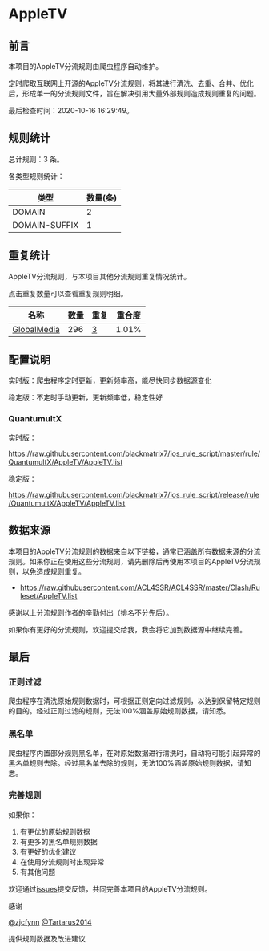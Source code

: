 # AppleTV

## 前言

本项目的AppleTV分流规则由爬虫程序自动维护。

定时爬取互联网上开源的AppleTV分流规则，将其进行清洗、去重、合并、优化后，形成单一的分流规则文件，旨在解决引用大量外部规则造成规则重复的问题。


最后检查时间：2020-10-16 16:29:49。

## 规则统计

总计规则：3 条。

各类型规则统计：

| 类型 | 数量(条) |
| ---- | ---- |
| DOMAIN | 2 |
| DOMAIN-SUFFIX | 1 |
## 重复统计

AppleTV分流规则，与本项目其他分流规则重复情况统计。

点击重复数量可以查看重复规则明细。

| 名称 | 数量 | 重复 | 重合度 |
| ---- | ---- | ---- | ------ |
|  [GlobalMedia](https://github.com/blackmatrix7/ios_rule_script/tree/master/rule/QuantumultX/GlobalMedia)    | 296   | [3](https://github.com/blackmatrix7/ios_rule_script/tree/master/rule/Repeat/AppleTV/GlobalMedia.list)   |   1.01%  |
## 配置说明

实时版：爬虫程序定时更新，更新频率高，能尽快同步数据源变化

稳定版：不定时手动更新，更新频率低，稳定性好

### QuantumultX 
实时版：

https://raw.githubusercontent.com/blackmatrix7/ios_rule_script/master/rule/QuantumultX/AppleTV/AppleTV.list

稳定版：

https://raw.githubusercontent.com/blackmatrix7/ios_rule_script/release/rule/QuantumultX/AppleTV/AppleTV.list

## 数据来源

本项目的AppleTV分流规则的数据来自以下链接，通常已涵盖所有数据来源的分流规则。如果你正在使用这些分流规则，请先删除后再使用本项目的AppleTV分流规则，以免造成规则重复。

- https://raw.githubusercontent.com/ACL4SSR/ACL4SSR/master/Clash/Ruleset/AppleTV.list


感谢以上分流规则作者的辛勤付出（排名不分先后）。

如果你有更好的分流规则，欢迎提交给我，我会将它加到数据源中继续完善。

## 最后

### 正则过滤

爬虫程序在清洗原始规则数据时，可根据正则定向过滤规则，以达到保留特定规则的目的。经过正则过滤的规则，无法100%涵盖原始规则数据，请知悉。

### 黑名单

爬虫程序内置部分规则黑名单，在对原始数据进行清洗时，自动将可能引起异常的黑名单规则去除。经过黑名单去除的规则，无法100%涵盖原始规则数据，请知悉。

### 完善规则

如果你：

1. 有更优的原始规则数据
2. 有更多的黑名单规则数据
3. 有更好的优化建议
4. 在使用分流规则时出现异常
5. 有其他问题

欢迎通过[issues](https://github.com/blackmatrix7/ios_rule_script/issues/new)提交反馈，共同完善本项目的AppleTV分流规则。

感谢

[@zjcfynn](https://github.com/zjcfynn) [@Tartarus2014](https://github.com/Tartarus2014)

提供规则数据及改进建议